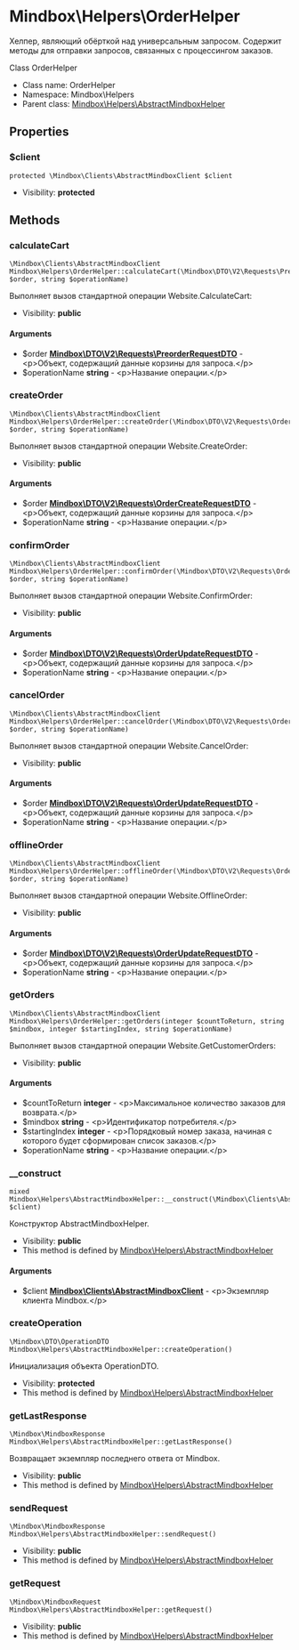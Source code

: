 Mindbox\Helpers\OrderHelper
===============

Хелпер, являющий обёрткой над универсальным запросом. Содержит методы для отправки запросов, связанных с
процессингом заказов.

Class OrderHelper


* Class name: OrderHelper
* Namespace: Mindbox\Helpers
* Parent class: [Mindbox\Helpers\AbstractMindboxHelper](Mindbox-Helpers-AbstractMindboxHelper.md)





Properties
----------


### $client

    protected \Mindbox\Clients\AbstractMindboxClient $client





* Visibility: **protected**


Methods
-------


### calculateCart

    \Mindbox\Clients\AbstractMindboxClient Mindbox\Helpers\OrderHelper::calculateCart(\Mindbox\DTO\V2\Requests\PreorderRequestDTO $order, string $operationName)

Выполняет вызов стандартной операции Website.CalculateCart:



* Visibility: **public**


#### Arguments
* $order **[Mindbox\DTO\V2\Requests\PreorderRequestDTO](Mindbox-DTO-V2-Requests-PreorderRequestDTO.md)** - &lt;p&gt;Объект, содержащий данные корзины для запроса.&lt;/p&gt;
* $operationName **string** - &lt;p&gt;Название операции.&lt;/p&gt;



### createOrder

    \Mindbox\Clients\AbstractMindboxClient Mindbox\Helpers\OrderHelper::createOrder(\Mindbox\DTO\V2\Requests\OrderCreateRequestDTO $order, string $operationName)

Выполняет вызов стандартной операции Website.CreateOrder:



* Visibility: **public**


#### Arguments
* $order **[Mindbox\DTO\V2\Requests\OrderCreateRequestDTO](Mindbox-DTO-V2-Requests-OrderCreateRequestDTO.md)** - &lt;p&gt;Объект, содержащий данные корзины для запроса.&lt;/p&gt;
* $operationName **string** - &lt;p&gt;Название операции.&lt;/p&gt;



### confirmOrder

    \Mindbox\Clients\AbstractMindboxClient Mindbox\Helpers\OrderHelper::confirmOrder(\Mindbox\DTO\V2\Requests\OrderUpdateRequestDTO $order, string $operationName)

Выполняет вызов стандартной операции Website.ConfirmOrder:



* Visibility: **public**


#### Arguments
* $order **[Mindbox\DTO\V2\Requests\OrderUpdateRequestDTO](Mindbox-DTO-V2-Requests-OrderUpdateRequestDTO.md)** - &lt;p&gt;Объект, содержащий данные корзины для запроса.&lt;/p&gt;
* $operationName **string** - &lt;p&gt;Название операции.&lt;/p&gt;



### cancelOrder

    \Mindbox\Clients\AbstractMindboxClient Mindbox\Helpers\OrderHelper::cancelOrder(\Mindbox\DTO\V2\Requests\OrderUpdateRequestDTO $order, string $operationName)

Выполняет вызов стандартной операции Website.CancelOrder:



* Visibility: **public**


#### Arguments
* $order **[Mindbox\DTO\V2\Requests\OrderUpdateRequestDTO](Mindbox-DTO-V2-Requests-OrderUpdateRequestDTO.md)** - &lt;p&gt;Объект, содержащий данные корзины для запроса.&lt;/p&gt;
* $operationName **string** - &lt;p&gt;Название операции.&lt;/p&gt;



### offlineOrder

    \Mindbox\Clients\AbstractMindboxClient Mindbox\Helpers\OrderHelper::offlineOrder(\Mindbox\DTO\V2\Requests\OrderUpdateRequestDTO $order, string $operationName)

Выполняет вызов стандартной операции Website.OfflineOrder:



* Visibility: **public**


#### Arguments
* $order **[Mindbox\DTO\V2\Requests\OrderUpdateRequestDTO](Mindbox-DTO-V2-Requests-OrderUpdateRequestDTO.md)** - &lt;p&gt;Объект, содержащий данные корзины для запроса.&lt;/p&gt;
* $operationName **string** - &lt;p&gt;Название операции.&lt;/p&gt;



### getOrders

    \Mindbox\Clients\AbstractMindboxClient Mindbox\Helpers\OrderHelper::getOrders(integer $countToReturn, string $mindbox, integer $startingIndex, string $operationName)

Выполняет вызов стандартной операции Website.GetCustomerOrders:



* Visibility: **public**


#### Arguments
* $countToReturn **integer** - &lt;p&gt;Максимальное количество заказов для возврата.&lt;/p&gt;
* $mindbox **string** - &lt;p&gt;Идентификатор потребителя.&lt;/p&gt;
* $startingIndex **integer** - &lt;p&gt;Порядковый номер заказа, начиная с которого будет сформирован список заказов.&lt;/p&gt;
* $operationName **string** - &lt;p&gt;Название операции.&lt;/p&gt;



### __construct

    mixed Mindbox\Helpers\AbstractMindboxHelper::__construct(\Mindbox\Clients\AbstractMindboxClient $client)

Конструктор AbstractMindboxHelper.



* Visibility: **public**
* This method is defined by [Mindbox\Helpers\AbstractMindboxHelper](Mindbox-Helpers-AbstractMindboxHelper.md)


#### Arguments
* $client **[Mindbox\Clients\AbstractMindboxClient](Mindbox-Clients-AbstractMindboxClient.md)** - &lt;p&gt;Экземпляр клиента Mindbox.&lt;/p&gt;



### createOperation

    \Mindbox\DTO\OperationDTO Mindbox\Helpers\AbstractMindboxHelper::createOperation()

Инициализация объекта OperationDTO.



* Visibility: **protected**
* This method is defined by [Mindbox\Helpers\AbstractMindboxHelper](Mindbox-Helpers-AbstractMindboxHelper.md)




### getLastResponse

    \Mindbox\MindboxResponse Mindbox\Helpers\AbstractMindboxHelper::getLastResponse()

Возвращает экземпляр последнего ответа от Mindbox.



* Visibility: **public**
* This method is defined by [Mindbox\Helpers\AbstractMindboxHelper](Mindbox-Helpers-AbstractMindboxHelper.md)




### sendRequest

    \Mindbox\MindboxResponse Mindbox\Helpers\AbstractMindboxHelper::sendRequest()





* Visibility: **public**
* This method is defined by [Mindbox\Helpers\AbstractMindboxHelper](Mindbox-Helpers-AbstractMindboxHelper.md)




### getRequest

    \Mindbox\MindboxRequest Mindbox\Helpers\AbstractMindboxHelper::getRequest()





* Visibility: **public**
* This method is defined by [Mindbox\Helpers\AbstractMindboxHelper](Mindbox-Helpers-AbstractMindboxHelper.md)




